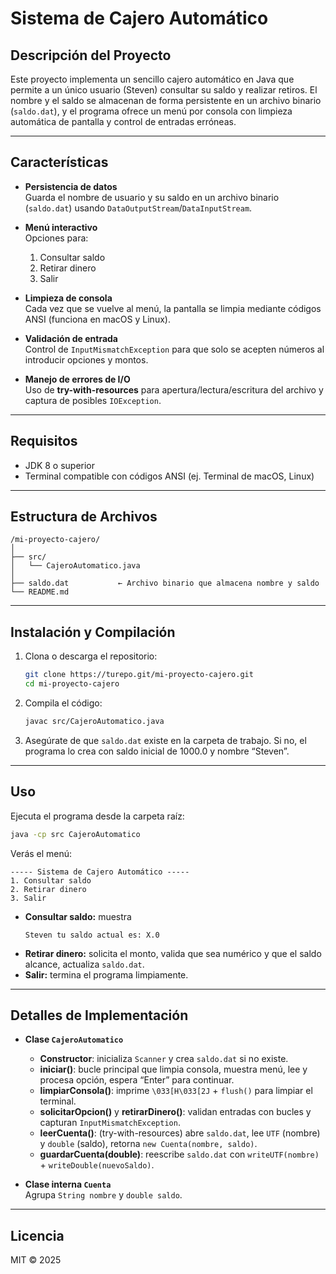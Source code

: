 # Sistema de Cajero Automático

## Descripción del Proyecto
Este proyecto implementa un sencillo cajero automático en Java que permite a un único usuario (Steven) consultar su saldo y realizar retiros. El nombre y el saldo se almacenan de forma persistente en un archivo binario (`saldo.dat`), y el programa ofrece un menú por consola con limpieza automática de pantalla y control de entradas erróneas.

---

## Características

- **Persistencia de datos**  
  Guarda el nombre de usuario y su saldo en un archivo binario (`saldo.dat`) usando `DataOutputStream`/`DataInputStream`.

- **Menú interactivo**  
  Opciones para:
  1. Consultar saldo  
  2. Retirar dinero  
  3. Salir  

- **Limpieza de consola**  
  Cada vez que se vuelve al menú, la pantalla se limpia mediante códigos ANSI (funciona en macOS y Linux).

- **Validación de entrada**  
  Control de `InputMismatchException` para que solo se acepten números al introducir opciones y montos.

- **Manejo de errores de I/O**  
  Uso de **try-with-resources** para apertura/lectura/escritura del archivo y captura de posibles `IOException`.

---

## Requisitos

- JDK 8 o superior  
- Terminal compatible con códigos ANSI (ej. Terminal de macOS, Linux)

---

## Estructura de Archivos

```
/mi-proyecto-cajero/
│
├── src/
│   └── CajeroAutomatico.java
│
├── saldo.dat           ← Archivo binario que almacena nombre y saldo
└── README.md
```

---

## Instalación y Compilación

1. Clona o descarga el repositorio:
   ```bash
   git clone https://turepo.git/mi-proyecto-cajero.git
   cd mi-proyecto-cajero
   ```

2. Compila el código:
   ```bash
   javac src/CajeroAutomatico.java
   ```

3. Asegúrate de que `saldo.dat` existe en la carpeta de trabajo. Si no, el programa lo crea con saldo inicial de 1000.0 y nombre “Steven”.

---

## Uso

Ejecuta el programa desde la carpeta raíz:
```bash
java -cp src CajeroAutomatico
```

Verás el menú:
```
----- Sistema de Cajero Automático -----
1. Consultar saldo
2. Retirar dinero
3. Salir
```

- **Consultar saldo:** muestra  
  ```
  Steven tu saldo actual es: X.0
  ```
- **Retirar dinero:** solicita el monto, valida que sea numérico y que el saldo alcance, actualiza `saldo.dat`.
- **Salir:** termina el programa limpiamente.

---

## Detalles de Implementación

- **Clase `CajeroAutomatico`**  
  - **Constructor**: inicializa `Scanner` y crea `saldo.dat` si no existe.  
  - **iniciar()**: bucle principal que limpia consola, muestra menú, lee y procesa opción, espera “Enter” para continuar.  
  - **limpiarConsola()**: imprime `\033[H\033[2J` + `flush()` para limpiar el terminal.  
  - **solicitarOpcion()** y **retirarDinero()**: validan entradas con bucles y capturan `InputMismatchException`.  
  - **leerCuenta()**: (try-with-resources) abre `saldo.dat`, lee `UTF` (nombre) y `double` (saldo), retorna `new Cuenta(nombre, saldo)`.  
  - **guardarCuenta(double)**: reescribe `saldo.dat` con `writeUTF(nombre)` + `writeDouble(nuevoSaldo)`.

- **Clase interna `Cuenta`**  
  Agrupa `String nombre` y `double saldo`.

---

## Licencia

MIT © 2025  